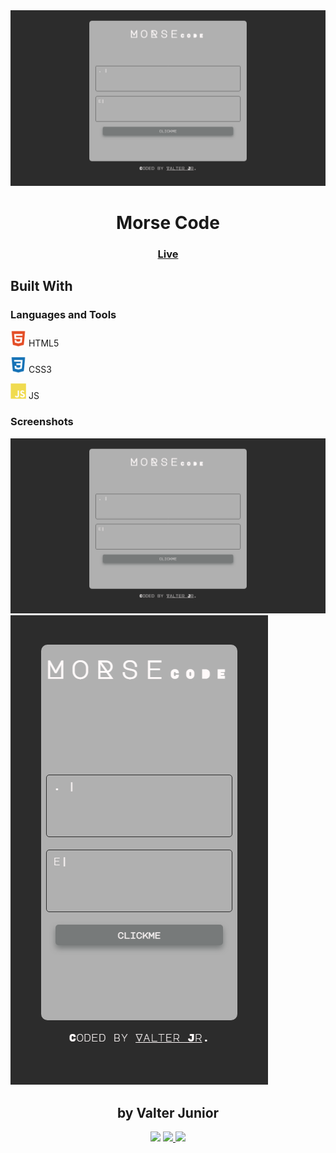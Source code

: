 <div align="center">
    <img src="./images/desktop.png">
</div>
<h1 align="center">Morse Code</h1>
<div align="center">
    <h3>
        <a href="https://vjrsz.github.io/MorseCode/" target="_blank">Live</a>
    </h3>
</div>

## Built With
### Languages and Tools

<p><img height="25" src="https://raw.githubusercontent.com/devicons/devicon/master/icons/html5/html5-plain.svg">
 HTML5</p>
<p><img height="25" src="https://raw.githubusercontent.com/devicons/devicon/master/icons/css3/css3-plain.svg">
 CSS3</p>
<p><img height="25" src="https://raw.githubusercontent.com/devicons/devicon/master/icons/javascript/javascript-plain.svg">
JS</p>

### Screenshots
<img src="./images/desktop.png">
<img src="./images/mobile.png">

<h2 align="center">by Valter Junior</h2>
<p align="center">
<a href="https://www.instagram.com/vjrx._/"><img src="https://img.shields.io/badge/Instagram-E4405F?style=for-the-badge&logo=instagram&logoColor=white"/></a>
<a href="https://github.com/vjrsz">
<img src="https://img.shields.io/badge/GitHub-100000?style=for-the-badge&logo=github&logoColor=white"/>
</a>
<a href="#">
<img src="https://img.shields.io/badge/VJR-9400d3?style=for-the-badge&logoColor=white"/>
</a>
</p>